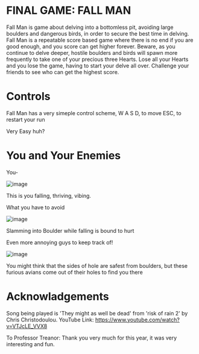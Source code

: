 # FINAL GAME: FALL MAN
Fall Man is game about delving into a bottomless pit, avoiding large boulders and dangerous birds, in order to secure the best time in delving.
Fall Man is a repeatable score based game where there is no end if you are good enough, and you score can get higher forever.
Beware, as you continue to delve deeper, hostile boulders and birds will spawn more frequently to take one of your precious three Hearts.
Lose all your Hearts and you lose the game, having to start your delve all over. Challenge your friends to see who can get the highest score.

# Controls
Fall Man has a very simeple control scheme,
W A S D, to move
ESC, to restart your run

Very Easy huh?

# You and Your Enemies

You-

![image](https://github.com/ErikMelchers/csc470-fall2023/assets/78004427/5144dd21-b58b-470c-89cd-37df51a595e6)

This is you falling, thriving, vibing.

What you have to avoid

![image](https://github.com/ErikMelchers/csc470-fall2023/assets/78004427/addd4bf4-54f1-4f1b-bc35-e685bc9a776b)

Slamming into Boulder while falling is bound to hurt

Even more annoying guys to keep track of!

![image](https://github.com/ErikMelchers/csc470-fall2023/assets/78004427/7a878a8d-a751-45a2-a9de-e8e8df86162d)

You might think that the sides of hole are safest from boulders, but these furious avians come out of their holes to find you there


# Acknowladgements
Song being played is 'They might as well be dead' from 'risk of rain 2' by Chris Christodoulou. YouTube Link: https://www.youtube.com/watch?v=VTJcLE_VVX8

To Professor Treanor: Thank you very much for this year, it was very interesting and fun.

